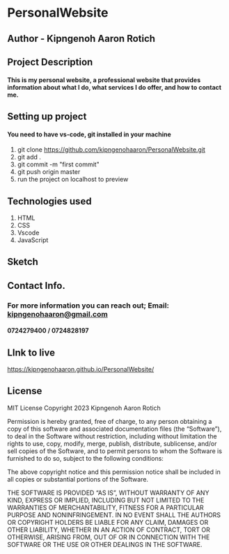 # PersonalWebsite

## Author - Kipngenoh Aaron Rotich

## Project Description

#### This is my personal website, a professional website that provides information about what I do, what services I do offer, and how to contact me.

## Setting up project

#### You need to have vs-code, git installed in your machine

1. git clone https://github.com/kipngenohaaron/PersonalWebsite.git
2. git add .
3. git commit -m "first commit"
4. git push origin master
5. run the project on localhost to preview

## Technologies used

1. HTML
2. CSS
3. Vscode
4. JavaScript

## Sketch

## Contact Info.
### For more information you can reach out; Email: kipngenohaaron@gmail.com
#### 0724279400 / 0724828197

## LInk to live 
https://kipngenohaaron.github.io/PersonalWebsite/

## License
MIT License
Copyright 2023 Kipngenoh Aaron Rotich

Permission is hereby granted, free of charge, to any person obtaining a copy of this software and associated documentation files (the “Software”), to deal in the Software without restriction, including without limitation the rights to use, copy, modify, merge, publish, distribute, sublicense, and/or sell copies of the Software, and to permit persons to whom the Software is furnished to do so, subject to the following conditions:

The above copyright notice and this permission notice shall be included in all copies or substantial portions of the Software.

THE SOFTWARE IS PROVIDED “AS IS”, WITHOUT WARRANTY OF ANY KIND, EXPRESS OR IMPLIED, INCLUDING BUT NOT LIMITED TO THE WARRANTIES OF MERCHANTABILITY, FITNESS FOR A PARTICULAR PURPOSE AND NONINFRINGEMENT. IN NO EVENT SHALL THE AUTHORS OR COPYRIGHT HOLDERS BE LIABLE FOR ANY CLAIM, DAMAGES OR OTHER LIABILITY, WHETHER IN AN ACTION OF CONTRACT, TORT OR OTHERWISE, ARISING FROM, OUT OF OR IN CONNECTION WITH THE SOFTWARE OR THE USE OR OTHER DEALINGS IN THE SOFTWARE.

